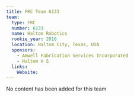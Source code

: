 ```yaml
---
title: FRC Team 6133
team:
  type: FRC
  number: 6133
  name: Haltom Robotics
  rookie_year: 2016
  location: Haltom City, Texas, USA
  sponsors:
    - Amwell Fabrication Services Incorporated
    - Haltom H S
  links:
    Website: 
---
```

No content has been added for this team